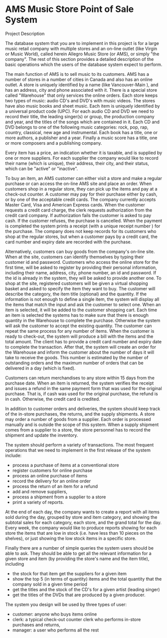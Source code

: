 AMS Music Store Point of Sale System
===============

Project Description

The database system that you are to implement in this project is for a large music retail company with multiple stores and an on-line outlet (like Virgin or Music World), called herein Allegro Music Store (or AMS), or simply "the company". The rest of this section provides a detailed description of the basic operations which the users of the database system expect to perform. 

The main function of AMS is to sell music to its customers. AMS has  a number of stores in a number of cities in Canada and also has an online outlet. A store is uniquely identified by a name (like Vancouver-Main ), and  has an address, city and phone associated with it. There is a special store called "Warehouse" that only services the online orders. Each store keeps two types of music:  audio CD's and DVD's with music videos. The stores have also music books and  sheet music. Each item is uniquely identified by a universal product code (UPC). For each audio CD and  DVD we need to record their title, the leading singer(s) or group, the production company and  year,  and the titles of the songs which are  contained in it.  Each CD and DVD belongs to one of the following music categories: rock, pop, rap, country, classical, new age and instrumental.  Each book has a title, one or more authors,  a publisher and a year. Finally a music score has a title, one or more composers and a publishing company.  

Every item has a price, an indication whether it is taxable, and is supplied by one or more suppliers. For each supplier the company would like to record their name (which is unique), their address, their city, and their status, which can be "active" or "inactive".

To buy an item, an AMS customer can either visit a store and make a regular purchase or can access the on-line AMS site and place an order.  When customers shop in a regular store, they can pick up the items and pay at a check-out counter. A customer may pay for their purchase either by cash, or by one of the acceptable credit cards. The company currently accepts Master Card, Visa and American Express cards. When the customer requests a credit card charge, the clerk requests authorization from the credit card company. If authorization fails the customer is asked to pay cash. If the customer refuses, the purchase is cancelled.  When the payment is completed the system prints a receipt (with a unique receipt number ) for the purchase. The company does not keep records for its customers who shop at the regular stores, but when a customer pays by a credit card, the card number and expiry date are recorded with the purchase. 

Alternatively, customers can buy goods from the company's on-line site. When at the site, customers can identify themselves  by typing their customer id and password.  Customers who access the online store for the first time, will be asked to register by providing their personal information, including their name, address, city, phone number, an id and password.   If the id is already in the system, they will be asked to provide another one.  To shop at the site, registered customers will be given a virtual shopping basket and asked to specify the  item they want to buy. The customer will describe the category,  the item title (optional)  and the quantity. If the information is not enough to define a single item, the system will display all the items that match the input and ask the customer to select one.  When an item is selected, it will be added to the customer shopping cart. Each time an item is selected the systems has to make sure that there is enough quantity in the Warehouse to complete the purchase. Otherwise the system will ask the customer to accept the existing quantity.   The customer can repeat the same process for any number of items.   When the customer is ready to check-out, the system will produce a bill with the items and the total amount. The client has to provide a credit card number and expiry date to complete the transaction.  After that,  the system will create an order for the Warehouse and inform the customer about the number of days it will take to receive the goods.  This number is estimated by the number of outstanding orders and  the maximum number of orders that can be delivered in a day (which is fixed).   

Customers can return merchandises to any store within 15 days from the purchase date. When an item is returned, the system verifies the receipt and issues a refund in the same  payment form that was used for the original purchase. That is,  if cash was used for the original purchase, the refund is in cash. Otherwise, the credit card  is credited.

In addition to customer orders and deliveries, the system should keep track of the in-store purchases, the returns, and the supply shipments.  A  store may order a number of goods from a supplier. Each order is processed manually and is outside the scope of this system.  When a supply shipment comes from a supplier to a store, the store personnel has to record the shipment and update the inventory.  

The system should perform a variety of transactions. The most frequent operations that we need to implement in the first release of the system include: 
- process a purchase of  items at a conventional store
- register customers for online purchase
- process an online purchase of items 
- record the delivery for an online order
- process the return of an item for a refund
- add and remove suppliers,
- process a shipment from a supplier to a store 
- print a variety of reports.

At the end of each day, the company wants to create a report with all items sold during the day, grouped by store and item category, and showing the subtotal sales for each category, each store, and the grand total for the day. Every week, the company would like to produce reports showing for each store the items that are low in stock (i.e. have less than 10 pieces on the shelves), or  just showing the low stock items in a specific store.

Finally there are a number of simple queries the system users should be able to ask. They should be able to get all the relevant information for a given store and  item (by providing the store's name and the item title), including 
- the stock for that item get the suppliers for a given item
- show the top 5 (in terms of quantity)  items and the total quantity that the company sold in a given time period
- get the titles and the stock of the CD's for a given artist (leading singer)
- get the titles of the DVDs that are produced by a given producer.

The system you design will be used by three types of user:
- customer: anyone who buys items online
- clerk: a typical check-out  counter clerk who performs in-store purchases and returns,
- manager: a user  who performs all the rest 
